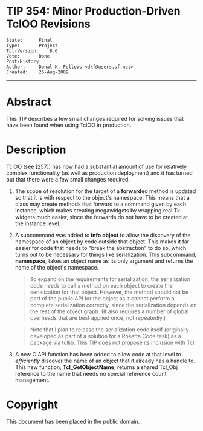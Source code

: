 # TIP 354: Minor Production-Driven TclOO Revisions
	State:		Final
	Type:		Project
	Tcl-Version:	8.6
	Vote:		Done
	Post-History:	
	Author:		Donal K. Fellows <dkf@users.sf.net>
	Created:	26-Aug-2009
-----

# Abstract

This TIP describes a few small changes required for solving issues that have
been found when using TclOO in production.

# Description

TclOO \(see [[257]](257.md)\) has now had a substantial amount of use for relatively
complex functionality \(as well as production deployment\) and it has turned out
that there were a few small changes required.

 1. The scope of resolution for the target of a **forward**ed method is
    updated so that it is with respect to the object's namespace. This means
    that a class may create methods that forward to a command given by each
    instance, which makes creating megawidgets by wrapping real Tk widgets
    much easier, since the forwards do not have to be created at the instance
    level.

 2. A subcommand was added to **info object** to allow the discovery of the
    namespace of an object by code outside that object. This makes it far
    easier for code that needs to "break the abstraction" to do so, which
    turns out to be necessary for things like serialization. This subcommand,
    **namespace**, takes an object name as its only argument and returns the
    name of the object's namespace.

	  > To expand on the requirements for serialization, the serialization code
    needs to call a method on each object to create the serialization for that
    object. However, the method should not be part of the public API for the
    object as it cannot perform a complete serialization correctly, since the
    serialization depends on the rest of the object graph. \(It also requires a
    number of global overheads that are best applied once, not repeatedly.\)

	  > Note that I plan to release the serialization code itself \(originally
    developed as part of a solution for a Rosetta Code task\) as a package via
    tcllib. This TIP does not propose its inclusion with Tcl.

 3. A new C API function has been added to allow code at that level to
    _efficiently_ discover the name of an object that it already has a
    handle to. This new function, **Tcl\_GetObjectName**, returns a shared
    Tcl\_Obj reference to the name that needs no special reference count
    management.

# Copyright

This document has been placed in the public domain.

